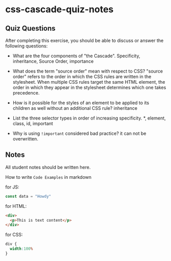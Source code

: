 # css-cascade-quiz-notes

## Quiz Questions

After completing this exercise, you should be able to discuss or answer the following questions:

- What are the four components of "the Cascade".
Specificity, inheritance, Source Order, importance
- What does the term "source order" mean with respect to CSS?
"source order" refers to the order in which the CSS rules are written in the stylesheet. When multiple CSS rules target the same HTML element, the order in which they appear in the stylesheet determines which one takes precedence.
- How is it possible for the styles of an element to be applied to its children as well without an additional CSS rule?
inheritance

- List the three selector types in order of increasing specificity.
*, element,  class, id, important

- Why is using `!important` considered bad practice?
it can not be overwritten.

## Notes

All student notes should be written here.


How to write `Code Examples` in markdown

for JS:
```javascript
const data = "Howdy"
```

for HTML:
```html
<div>
  <p>This is text content</p>
</div>
```

for CSS:
```css
div {
  width:100%
}
```
